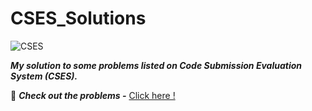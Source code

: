 # CSES_Solutions


![CSES](https://cses.fi/logo.png?1)


***My solution to some problems listed on Code Submission Evaluation System (CSES).***


:link: ***Check out the problems -*** [Click here !](https://cses.fi/problemset/)
